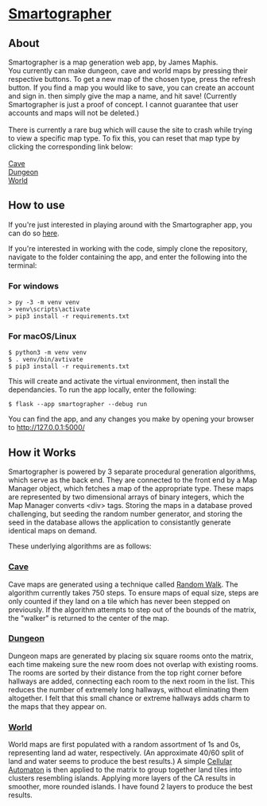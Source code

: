 # [Smartographer](http://smartographer.fly.dev)</h1>

## About

Smartographer is a map generation web app, by James Maphis. <br>
You currently can make dungeon, cave and world maps by pressing their respective buttons. To get a new map of the chosen type, press the refresh button. If you find a map you would like to save, you can create an account and sign in. then simply give the map a name, and hit save! (Currently Smartographer is just a proof of concept.  I cannot guarantee that user accounts and maps will not be deleted.)
<br><br>
There is currently a rare bug which will cause the site to crash while trying to view a specific map type. To fix this, you can reset that map type by clicking the corresponding link below:<br><br>
[Cave](http://smartographer.fly.dev/maps/refresh_cave)<br>
[Dungeon](http://smartographer.fly.dev/maps/refresh_dungeon)<br>
[World](http://smartographer.fly.dev/maps/refresh_world)<br>

## How to use

If you're just interested in playing around with the Smartographer app, you can do so [here](http://smartographer.fly.dev/).

If you're interested in working with the code, simply clone the repository, navigate to the folder containing the app, and enter the following into the terminal:

### For windows

```
> py -3 -m venv venv
> venv\scripts\activate
> pip3 install -r requirements.txt

```

### For macOS/Linux

```
$ python3 -m venv venv
$ . venv/bin/avtivate
$ pip3 install -r requirements.txt
```

This will create and activate the virtual environment, then install the dependancies. To run the app locally, enter the following:

```
$ flask --app smartographer --debug run
```

You can find the app, and any changes you make by opening your browser to http://127.0.0.1:5000/

## How it Works

Smartographer is powered by 3 separate procedural generation algorithms, which serve as the back end. They are connected to the front end by a Map Manager object, which fetches a map of the appropriate type. These maps are represented by two dimensional arrays of binary integers, which the Map Manager converts \<div\> tags. Storing the maps in a database proved challenging, but seeding the random number generator, and storing the seed in the database allows the application to consistantly generate identical maps on demand.<br>

These underlying algorithms are as follows:<br>

### [Cave](https://smartographer.fly.dev/maps/gen/cave)

  Cave maps are generated using a technique called [Random Walk](https://en.wikipedia.org/wiki/Random_walk). The algorithm currently takes 750 steps. To ensure maps of equal size, steps are only counted if they land on a tile which has never been stepped on previously. If the algorithm attempts to step out of the bounds of the matrix, the "walker" is returned to the center of the map.

### [Dungeon](https://smartographer.fly.dev/maps/gen/dungeon)

  Dungeon maps are generated by placing six square rooms onto the matrix, each time makeing sure the new room does not overlap with existing rooms. The rooms are sorted by their distance from the top right corner before hallways are added, connecting each room to the next room in the list. This reduces the number of extremely long hallways, without eliminating them altogether. I felt that this small chance or extreme hallways adds charm to the maps that they appear on.

### [World](https://smartographer.fly.dev/maps/gen/world)
  
  World maps are first populated with a random assortment of 1s and 0s, representing land ad water, respectively. (An approximate 40/60 split of land and water seems to produce the best results.) A simple [Cellular Automaton](https://en.wikipedia.org/wiki/Cellular_automaton) is then applied to the matrix to group together land tiles into clusters resembling islands. Applying more layers of the CA results in smoother, more rounded islands. I have found 2 layers to produce the best results.
